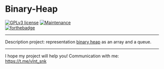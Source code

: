 # Binary-Heap

 [![GPLv3 license](https://img.shields.io/badge/License-GPLv3-blue.svg)](http://perso.crans.org/besson/LICENSE.html)
 [![Maintenance](https://img.shields.io/badge/Maintained%3F-yes-green.svg)](https://GitHub.com/Naereen/StrapDown.js/graphs/commit-activity)  
 [![forthebadge](https://forthebadge.com/images/badges/made-with-java.svg)](https://forthebadge.com)

---

Description project: representation [binary heap](https://en.wikipedia.org/wiki/Binary_heap) as an array and a queue.  

---

I hope my project will help you! Communication with me: https://t.me/vlnt_snk
